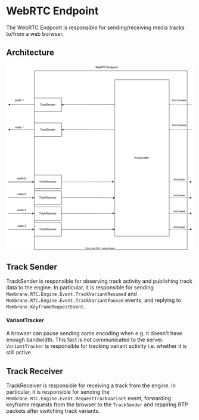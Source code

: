 # WebRTC Endpoint

The WebRTC Endpoint is responsible for sending/receiving media tracks to/from a web borwser.


## Architecture

![Alt text](assets/webrtc_endpoint_architecture.svg)


## Track Sender

TrackSender is responsible for observing track activity and publishing track data to the engine.
In particular, it is responsible for sending `Membrane.RTC.Engine.Event.TrackVariantResumed` 
and `Membrane.RTC.Engine.Event.TrackVariantPaused` events, and replying to `Membrane.KeyframeRequestEvent`.

#### VariantTracker

A browser can pause sending some encoding when e.g. it doesn't have enough bandwidth.
This fact is not communicated to the server.
`VariantTracker` is responsible for tracking variant activity i.e. whether it is still active.

## Track Receiver

TrackReceiver is responsible for receiving a track from the engine.
In particular, it is responsible for sending the `Membrane.RTC.Engine.Event.RequestTrackVariant` event, 
forwarding keyframe requests from the browser to the `TrackSender` and repairing RTP packets after
switching track variants.